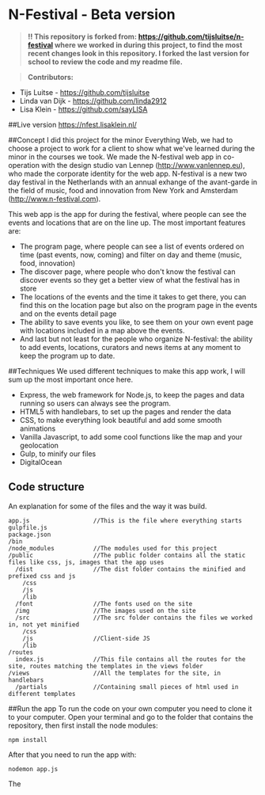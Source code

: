 # N-Festival - Beta version

> **:bangbang: This repository is forked from: https://github.com/tijsluitse/n-festival where we worked in during this project, to find the most recent changes look in this repository. I forked the last version for school to review the code and my readme file.**

>**Contributors:**
* Tijs Luitse - https://github.com/tijsluitse
* Linda van Dijk - https://github.com/linda2912
* Lisa Klein - https://github.com/sayLISA

##Live version
https://nfest.lisaklein.nl/

##Concept
I did this project for the minor Everything Web, we had to choose a project to work for a client to show what we've learned during the minor in the courses we took. We made the N-festival web app in co-operation with the design studio van Lennep (http://www.vanlennep.eu), who made the corporate identity for the web app. N-festival is a new two day festival in the Netherlands with an annual exhange of the avant-garde in the field of music, food and innovation from New York and Amsterdam (http://www.n-festival.com).

This web app is the app for during the festival, where people can see the events and locations that are on the line up. The most important features are:
* The program page, where people can see a list of events ordered on time (past events, now, coming) and filter on day and theme (music, food, innovation)
* The discover page, where people who don't know the festival can discover events so they get a better view of what the festival has in store
* The locations of the events and the time it takes to get there, you can find this on the location page but also on the program page in the events and on the events detail page
* The ability to save events you like, to see them on your own event page with locations included in a map above the events.
* And last but not least for the people who organize N-festival: the ability to add events, locations, curators and news items at any moment to keep the program up to date.

##Techniques
We used different techniques to make this app work, I will sum up the most important once here.
* Express, the web framework for Node.js, to keep the pages and data running so users can always see the program.
* HTML5 with handlebars, to set up the pages and render the data
* CSS, to make everything look beautiful and add some smooth animations
* Vanilla Javascript, to add some cool functions like the map and your geolocation
* Gulp, to minify our files
* DigitalOcean

## Code structure
An explanation for some of the files and the way it was build.

```
app.js                  //This is the file where everything starts
gulpfile.js
package.json
/bin
/node_modules           //The modules used for this project
/public                 //The public folder contains all the static files like css, js, images that the app uses
  /dist                 //The dist folder contains the minified and prefixed css and js
    /css
    /js
    /lib
  /font                 //The fonts used on the site
  /img                  //The images used on the site
  /src                  //The src folder contains the files we worked in, not yet minified
    /css
    /js                 //Client-side JS
    /lib
/routes
  index.js              //This file contains all the routes for the site, routes matching the templates in the views folder
/views                  //All the templates for the site, in handlebars
  /partials             //Containing small pieces of html used in different templates
```

##Run the app
To run the code on your own computer you need to clone it to your computer. Open your terminal and go to the folder that contains the repository, then first install the node modules:

`npm install`

After that you need to run the app with:

`nodemon app.js`

The 
